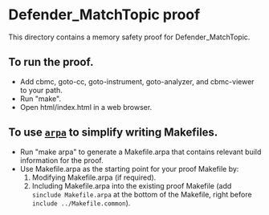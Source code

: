 Defender_MatchTopic proof
==============

This directory contains a memory safety proof for Defender_MatchTopic.

To run the proof.
-------------

* Add cbmc, goto-cc, goto-instrument, goto-analyzer, and cbmc-viewer
  to your path.
* Run "make".
* Open html/index.html in a web browser.

To use [`arpa`](https://github.com/awslabs/aws-proof-build-assistant) to simplify writing Makefiles.
-------------

* Run "make arpa" to generate a Makefile.arpa that contains relevant build information for the proof.
* Use Makefile.arpa as the starting point for your proof Makefile by:
  1. Modifying Makefile.arpa (if required).
  2. Including Makefile.arpa into the existing proof Makefile (add `sinclude Makefile.arpa` at the bottom of the Makefile, right before `include ../Makefile.common`).